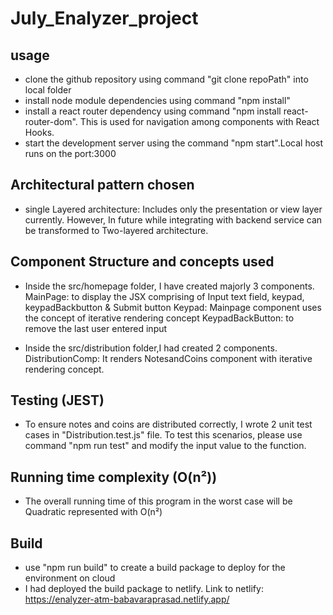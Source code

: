 # July_Enalyzer_project

## usage
- clone the github repository using command "git clone repoPath" into local folder
- install node module dependencies using command "npm install"
- install a react router dependency using command "npm install react-router-dom". This is used for navigation among components with React Hooks.
- start the development server using the command "npm start".Local host runs on the port:3000

## Architectural pattern chosen
- single Layered architecture: Includes only the presentation or view layer currently. However, In future while integrating with backend service can be transformed to Two-layered architecture. 

## Component Structure and concepts used
- Inside the src/homepage folder, I have created majorly 3 components.
MainPage: to display the JSX comprising of Input text field, keypad, keypadBackbutton & Submit button
Keypad: Mainpage component uses the concept of iterative rendering concept
KeypadBackButton: to remove the last user entered input

- Inside the src/distribution folder,I had created 2 components.
DistributionComp: It renders NotesandCoins component with iterative rendering concept.

## Testing (JEST)
- To ensure notes and coins are distributed correctly, I wrote 2 unit test cases in "Distribution.test.js" file.
  To test this scenarios, please use command "npm run test" and modify the input value to the function.

## Running time complexity (O(n²))
- The overall running time of this program in the worst case will be Quadratic represented with O(n²)

## Build
-  use "npm run build" to create a build package to deploy for the environment on cloud
- I had deployed the build package to netlify.
Link to netlify: https://enalyzer-atm-babavaraprasad.netlify.app/
 
